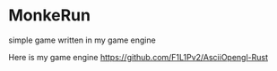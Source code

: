 # MonkeRun
simple game written in my game engine

Here is my game engine <https://github.com/F1L1Pv2/AsciiOpengl-Rust>
